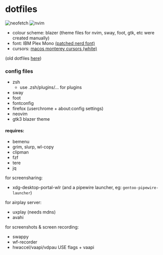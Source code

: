 # dotfiles

![neofetch](https://github.com/pdtxie/dotfiles/assets/65262710/00b63c5e-f08e-42f5-911e-21e3f004eb54)
![nvim](https://github.com/pdtxie/dotfiles/assets/65262710/504339c6-2024-4224-aff1-3aae8834a46c)

- colour scheme: blazer (theme files for nvim, sway, foot, gtk, etc were created manually)
- font: IBM Plex Mono [(patched nerd font)](https://github.com/ryanoasis/nerd-fonts)
- cursors: [macos monterey cursors (white)](https://github.com/ful1e5/apple_cursor)

(old dotfiles [here](https://github.com/pdtxie/dotfiles-old))

### config files
- zsh
  - use .zsh/plugins/... for plugins
- sway
- foot
- fontconfig
- firefox (userchrome + about:config settings)
- neovim
- gtk3 blazer theme

#### requires:
- bemenu
- grim, slurp, wl-copy
- clipman
- fzf
- tere
- jq

for screensharing:
- xdg-desktop-portal-wlr (and a pipewire launcher, eg: `gentoo-pipewire-launcher`)

for airplay server:
- uxplay (needs mdns)
- avahi

for screenshots & screen recording:
- swappy
- wf-recorder
- hwaccel/vaapi/vdpau USE flags + vaapi
